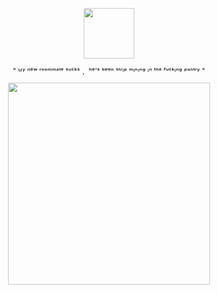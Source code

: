 <p align="center">
      <img height=100 src="https://github.com/user-attachments/assets/5ce2b122-6a38-49fe-8198-5ec01a907ed2">
    </p>
    
<p align="center">
   " ᴹʸ ⁿᵉʷ ʳᵒᵒᵐᵐᵃᵗᵉ ˢᵘᶜᵏˢ﹐ ʰᵉ'ˢ ᵇᵉᵉⁿ ˢᵗʳᶦᵖ ᵐᶦⁿᶦⁿᵍ ᶦⁿ ᵗʰᵉ ᶠᵘᶜᵏᶦⁿᵍ ᵖᵃⁿᵗʳʸ "
  

<p align="center">
      <img height=400 src="https://github.com/user-attachments/assets/37827a16-759f-4c9c-b968-90eb0d02d0bf">
    </p>


